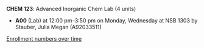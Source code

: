 **CHEM 123**: Advanced Inorganic Chem Lab (4 units)

- **A00** (Lab) at 12:00 pm–3:50 pm on Monday, Wednesday at NSB 1303 by Stauber, Julia Megan (A92033511)

[Enrollment numbers over time](./CHEM123.tsv)
